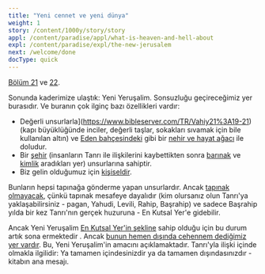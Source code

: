 ```yaml
---
title: "Yeni cennet ve yeni dünya"
weight: 1
story: /content/1000y/story/story
appl: /content/paradise/appl/what-is-heaven-and-hell-about
expl: /content/paradise/expl/the-new-jerusalem
next: /welcome/done
docType: quick
---
```



[Bölüm 21](https://www.bibleserver.com/TR/Vahiy21) ve [22](https://www.bibleserver.com/TR/Vahiy22).

Sonunda kaderimize ulaştık: Yeni Yeruşalim. Sonsuzluğu geçireceğimiz yer burasıdır. Ve buranın çok ilginç bazı özellikleri vardır:
- Değerli unsurlarla](https://www.bibleserver.com/TR/Vahiy21%3A19-21) (kapı büyüklüğünde inciler, değerli taşlar, sokakları sıvamak için bile kullanılan altın) ve [Eden bahçesindeki](https://www.bibleserver.com/TR/Yaratılış2%3A9-14) gibi bir [nehir ve hayat ağacı](https://www.bibleserver.com/TR/Vahiy22%3A1-2) ile doludur.
- Bir [şehir](https://www.bibleserver.com/TR/Vahiy21%3A10-17) (insanların Tanrı ile ilişkilerini kaybettikten sonra [barınak](https://www.bibleserver.com/TR/Yaratılış4%3A16-17) ve [kimlik](https://www.bibleserver.com/TR/Yaratılış11%3A1-9) aradıkları yer) unsurlarına sahiptir.
- Biz gelin olduğumuz için [kişiseldir](https://www.bibleserver.com/TR/Vahiy21%3A9-10).

Bunların hepsi tapınağa gönderme yapan unsurlardır. Ancak [tapınak olmayacak](https://www.bibleserver.com/TR/Vahiy21%3A22), çünkü tapınak mesafeye dayalıdır (kim olursanız olun Tanrı'ya yaklaşabilirsiniz - pagan, Yahudi, Levili, Rahip, Başrahip) ve sadece Başrahip yılda bir kez Tanrı'nın gerçek huzuruna - En Kutsal Yer'e gidebilir.

Ancak Yeni Yeruşalim [En Kutsal Yer'in şekline](https://www.bibleserver.com/TR/Vahiy21%3A16) sahip olduğu için bu durum artık sona ermektedir . Ancak [bunun hemen dışında cehennem dediğimiz yer vardır](https://www.bibleserver.com/TR/Vahiy22%3A14-15). Bu, Yeni Yeruşalim'in amacını açıklamaktadır. Tanrı'yla ilişki içinde olmakla ilgilidir: Ya tamamen içindesinizdir ya da tamamen dışındasınızdır - kitabın ana mesajı.
